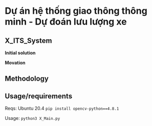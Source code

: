 # Dự án hệ thống giao thông thông minh - Dự đoán lưu lượng xe

## X_ITS_System

**Initial solution**

**Movation**

## Methodology

## Usage/requirements
Reqs: Ubuntu 20.4
`pip install opencv-python==4.8.1`

Usage:
`python3 X_Main.py`
